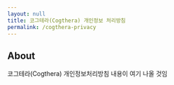 ```yaml
---
layout: null
title: 코그테라(Cogthera) 개인정보 처리방침
permalink: /cogthera-privacy
---
```


## About

코그테라(Cogthera) 개인정보처리방침 내용이 여기 나올 것임